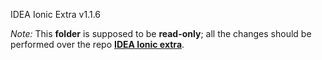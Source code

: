 IDEA Ionic Extra v1.1.6

*Note:* This **folder** is supposed to be **read-only**; all the changes should be performed over the repo
**[IDEA Ionic extra](https://github.com/uatisdeproblem/IDEA-Ionic-extra)**.
